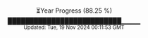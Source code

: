 <p align="center">
⏳Year Progress (88.25 %)<br>
██████████████████████████▁▁▁▁ <br>
<sub>Updated: Tue, 19 Nov 2024 00:11:53 GMT</sub>
</p>

